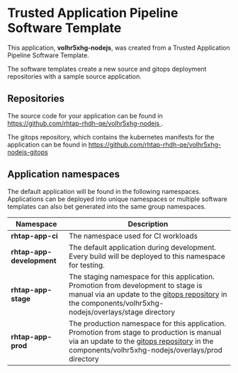# Trusted Application Pipeline Software Template

This application, **volhr5xhg-nodejs**, was created from a Trusted Application Pipeline Software Template.

The software templates create a new source and gitops deployment repositories with a sample source application. 

## Repositories

The source code for your application can be found in [https://github.com/rhtap-rhdh-qe/volhr5xhg-nodejs ](https://github.com/rhtap-rhdh-qe/volhr5xhg-nodejs ).
 
The gitops repository, which contains the kubernetes manifests for the application can be found in 
[https://github.com/rhtap-rhdh-qe/volhr5xhg-nodejs-gitops ](https://github.com/rhtap-rhdh-qe/volhr5xhg-nodejs-gitops ) 

## Application namespaces 

The default application will be found in the following namespaces. Applications can be deployed into unique namespaces or multiple software templates can also bet generated into the same group namespaces.  

|  Namespace   |  Description   |  
| -------- | -------- |
| **rhtap-app-ci** | The namespace used for CI workloads |
| **rhtap-app-development** | The default application during development. Every build will be deployed to this namespace for testing. |
| **rhtap-app-stage** | The staging namespace for this application. Promotion from development to stage is manual via an update to the [gitops repository](https://github.com/rhtap-rhdh-qe/volhr5xhg-nodejs-gitops ) in the components/volhr5xhg-nodejs/overlays/stage directory |
| **rhtap-app-prod** | The production namespace for this application. Promotion from stage to production is manual via an update to the [gitops repository](https://github.com/rhtap-rhdh-qe/volhr5xhg-nodejs-gitops ) in the components/volhr5xhg-nodejs/overlays/prod directory |